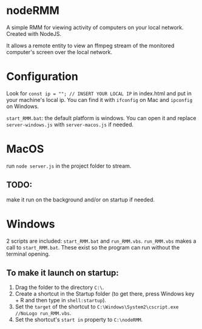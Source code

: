 # nodeRMM
A simple RMM for viewing activity of computers on your local network. Created with NodeJS.

It allows a remote entity to view an ffmpeg stream of the monitored computer's screen over the local network.

# Configuration

Look for `const ip = ""; // INSERT YOUR LOCAL IP` in index.html and put in your machine's local ip.
You can find it with `ifconfig` on Mac and `ipconfig` on Windows.

`start_RMM.bat`: the default platform is windows. You can open it and replace `server-windows.js` with `server-macos.js` if needed.

# MacOS

run `node server.js` in the project folder to stream. 

## TODO: 
make it run on the background and/or on startup if needed.

# Windows

2 scripts are included: `start_RMM.bat` and `run_RMM.vbs`. `run_RMM.vbs` makes a call to `start_RMM.bat`.
These exist so the program can run without the terminal opening.

## To make it launch on startup:
1. Drag the folder to the directory `C:\`.
2. Create a shortcut in the Startup folder (to get there, press Windows key + R and then type in `shell:startup`).
3. Set the `target` of the shortcut to `C:\Windows\System2\cscript.exe //NoLogo run_RMM.vbs`.
4. Set the shortcut's `start in` property to `C:\nodeRMM`.



